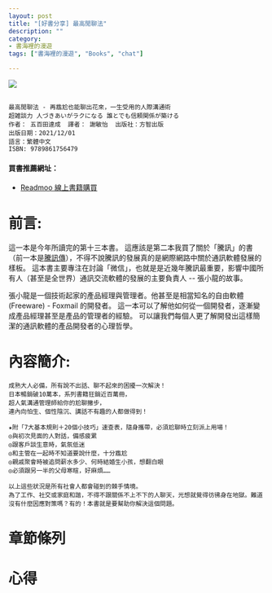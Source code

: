 ```yaml
---
layout: post
title: "[好書分享] 最高閒聊法"
description: ""
category: 
- 書海裡的漫遊
tags: ["書海裡的漫遊", "Books", "chat"]

---
```


<div><a href="http://moo.im/a/4qtzAN" title="最高閒聊法"><img src="https://cdn.readmoo.com/cover/le/lknbqkf_210x315.jpg?v=0"></a></div>



```

最高閒聊法 - 再尷尬也能聊出花來，一生受用的人際溝通術
超雑談力 人づきあいがラクになる 誰とでも信頼関係が築ける
作者： 五百田達成  譯者： 謝敏怡  出版社：方智出版 
出版日期：2021/12/01 
語言：繁體中文 
ISBN: 9789861756479 
```

#### 買書推薦網址：

- [Readmoo 線上書籍購買](http://moo.im/a/59fPRY)

# 前言:

這一本是今年所讀完的第十三本書。 這應該是第二本我買了關於「騰訊」的書（前一本是[騰訊傳](https://www.evanlin.com/reading-tencent/)），不得不說騰訊的發展真的是網際網路中關於通訊軟體發展的樣板。 這本書主要專注在討論「微信」，也就是是近幾年騰訊最重要，影響中國所有人（甚至是全世界）通訊交流軟體的發展的主要負責人 -- 張小龍的故事。  

張小龍是一個技術起家的產品經理與管理者。他甚至是相當知名的自由軟體 (Freeware) - Foxmail 的開發者。 這一本可以了解他如何從一個開發者，逐漸變成產品經理甚至是產品的管理者的經驗。 可以讓我們每個人更了解開發出這樣簡潔的通訊軟體的產品開發者的心理哲學。

# 內容簡介:

```
成熟大人必備，所有說不出話、聊不起來的困擾一次解決！
日本暢銷破10萬本，系列書籍狂銷近百萬冊，
超人氣溝通管理師給你的尬聊撇步，
連內向怕生、個性陰沉、講話不有趣的人都做得到！

★附「7大基本規則＋20個小技巧」速查表，隨身攜帶，必須尬聊時立刻派上用場！
◎與初次見面的人對話，備感疲累
◎跟客戶談生意時，氣氛低迷
◎和主管在一起時不知道要說什麼，十分尷尬
◎親戚聚會時被追問薪水多少、何時結婚生小孩，想翻白眼
◎必須跟另一半的父母寒暄，好麻煩……

以上這些狀況是所有社會人都會碰到的棘手情境。
為了工作、社交或家庭和諧，不得不跟關係不上不下的人聊天，光想就覺得彷彿身在地獄。難道沒有什麼因應對策嗎？有的！本書就是要幫助你解決這個問題。
```

# 章節條列	

# 心得

